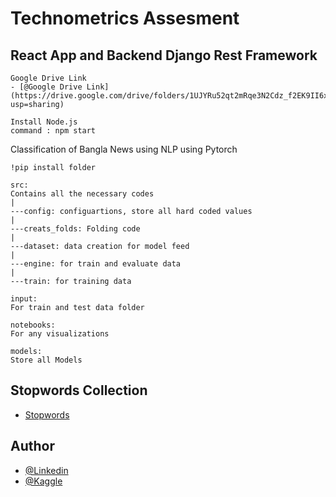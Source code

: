 
# Technometrics Assesment 

## React App and Backend Django Rest Framework

```
Google Drive Link
- [@Google Drive Link](https://drive.google.com/drive/folders/1UJYRu52qt2mRqe3N2Cdz_f2EK9II6xCW?usp=sharing)

Install Node.js
command : npm start
```


Classification of Bangla News using NLP using Pytorch

```
!pip install folder

src:
Contains all the necessary codes
|
---config: configuartions, store all hard coded values
|
---creats_folds: Folding code 
|
---dataset: data creation for model feed
|
---engine: for train and evaluate data
|
---train: for training data

input:
For train and test data folder

notebooks:
For any visualizations

models:
Store all Models
```

## Stopwords Collection

 - [Stopwords](https://www.ranks.nl/stopwords/bengali)

  
## Author

- [@Linkedin](https://www.linkedin.com/in/aditta-das/)
- [@Kaggle](https://www.kaggle.com/adinishad)
